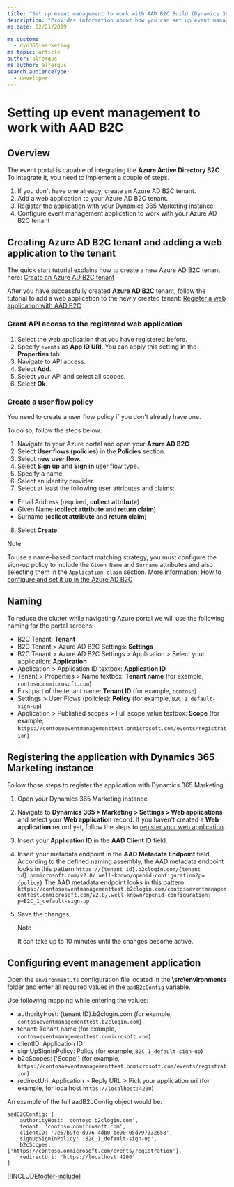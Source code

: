 ```yaml
---
title: "Set up event management to work with AAD B2C Build (Dynamics 365 Marketing Developer Guide) | Microsoft Docs"
description: "Provides information about how you can set up event management  web application to work with AAD B2C."
ms.date: 02/21/2019

ms.custom: 
  - dyn365-marketing
ms.topic: article
author: alfergus
ms.author: alfergus
search.audienceType: 
  - developer
---
```


# Setting up event management to work with AAD B2C

## Overview

The event portal is capable of integrating the **Azure Active Directory B2C**. To integrate it, you need to implement a couple of steps. 

1. If you don't have one already, create an Azure AD B2C tenant.
1. Add a web application to your Azure AD B2C tenant.
1. Register the application with your Dynamics 365 Marketing instance.
1. Configure event management application to work with your Azure AD B2C tenant

## Creating Azure AD B2C tenant and adding a web application to the tenant

The quick start tutorial explains how to create a new Azure AD B2C tenant here: [Create an Azure AD B2C tenant](/azure/active-directory-b2c/tutorial-create-tenant)

After you have successfully created **Azure AD B2C** tenant, follow the tutorial to add a web application to the newly created tenant:
[Register a web application with AAD B2C](/azure/active-directory-b2c/tutorial-register-applications)

### Grant API access to the registered web application

1. Select the web application that you have registered before.
2. Specify `events` as **App ID URI**. You can apply this setting in the **Properties** tab.
3. Navigate to API access.
4. Select **Add**.
5. Select your API and select all scopes.
6. Select **Ok**.

### Create a user flow policy
You need to create a user flow policy if you don't already have one.

To do so, follow the steps below:

1. Navigate to your Azure portal and open your **Azure AD B2C**
2. Select **User flows (policies)** in the **Policies** section.
3. Select **new user flow**.
4. Select **Sign up** and **Sign in** user flow type.
5. Specify a name. 
6. Select an identity provider.
7. Select at least the following user attributes and claims:
  * Email Address (required, **collect attribute**)
  * Given Name (**collect attribute** and **return claim**)
  * Surname (**collect attribute** and **return claim**)
8. Select **Create**.

> [!NOTE]
> To use a name-based contact matching strategy, you must configure the sign-up policy to include the `Given Name` and `Surname` attributes and also selecting them in the `Application claim` section. More information: [How to configure and set it up in the Azure AD B2C](/azure/active-directory-b2c/)

## Naming

To reduce the clutter while navigating Azure portal we will use the following naming for the portal screens:

* B2C Tenant: **Tenant**
* B2C Tenant > Azure AD B2C Settings: **Settings**
* B2C Tenant > Azure AD B2C Settings > Application > Select your application: **Application**
* Application > Application ID textbox: **Application ID**
* Tenant > Properties > Name textbox: **Tenant name** (for example, `contoso.onmicrosoft.com`)
* First part of the tenant name: **Tenant ID** (for example, `contoso`)
* Settings > User Flows (policies): **Policy** (for example, `B2C_1_default-sign-up`)
* Application > Published scopes > Full scope value textbox: **Scope** (for example, `https://contosoeventmanagementtest.onmicrosoft.com/events/registration`)

## Registering the application with Dynamics 365 Marketing instance

Follow those steps to register the application with Dynamics 365 Marketing.

1. Open your Dynamics 365 Marketing instance
1. Navigate to **Dynamics 365 > Marketing > Settings > Web applications** and select your **Web application** record. If you haven't created a **Web application** record yet, follow the steps to [register your web application](/dynamics365/customer-engagement/marketing/developer/self-hosted#register-your-web-application).
1. Insert your **Application ID** in the **AAD Client ID** field.
1. Insert your metadata endpoint in the **AAD Metadata Endpoint** field.
  According to the defined naming assembly, the AAD metadata endpoint looks in this pattern `https://{tenant id}.b2clogin.com/{tenant id}.onmicrosoft.com/v2.0/.well-known/openid-configuration?p={policy}`
  The AAD metadata endpoint looks in this pattern `https://contosoeventmanagementtest.b2clogin.com/contosoeventmanagementtest.onmicrosoft.com/v2.0/.well-known/openid-configuration?p=B2C_1_default-sign-up`

1. Save the changes.


    > [!NOTE]
    > It can take up to 10 minutes until the changes become active.

## Configuring event management application

Open the `environment.ts` configuration file located in the **\src\environments** folder and enter all required values in the `aadB2cConfig` variable.

Use following mapping while entering the values:

* authorityHost: {tenant ID}.b2clogin.com (for example, `contosoeventmanagementtest.b2clogin.com`)
* tenant: Tenant name (for example, `contosoeventmanagementtest.onmicrosoft.com`)
* clientID: Application ID 
* signUpSignInPolicy: Policy (for example, `B2C_1_default-sign-up`)
* b2cScopes: ['Scope'] (for example, `https://contosoeventmanagementtest.onmicrosoft.com/events/registration`)
* redirectUri: Application > Reply URL > Pick your application uri (for example, for localhost `https://localhost:4200`)

An example of the full aadB2cConfig object would be:

```JS
aadB2CConfig: {
    authorityHost: 'contoso.b2clogin.com',
    tenant: 'contoso.onmicrosoft.com',
    clientID: '7e67b9fe-d976-4db0-be90-05d797332658',
    signUpSignInPolicy: 'B2C_1_default-sign-up',
    b2cScopes: ['https://contoso.onmicrosoft.com/events/registration'],
    redirectUri: 'https://localhost:4200'
}
```


[!INCLUDE[footer-include](../../includes/footer-banner.md)]

